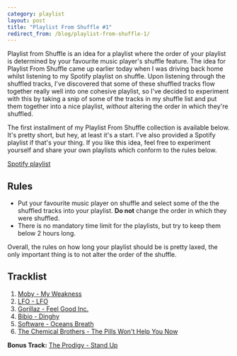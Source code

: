 ```yaml
---
category: playlist
layout: post
title: "Playlist From Shuffle #1"
redirect_from: /blog/playlist-from-shuffle-1/
---
```


Playlist from Shuffle is an idea for a playlist where the order of your playlist is determined by your favourite music player's shuffle feature. The idea for Playlist From Shuffle came up earlier today when I was driving back home whilst listening to my Spotify playlist on shuffle. Upon listening through the shuffled tracks, I've discovered that some of these shuffled tracks flow together really well into one cohesive playlist, so I've decided to experiment with this by taking a snip of some of the tracks in my shuffle list and put them together into a nice playlist, *without* altering the order in which they're shuffled.

The first installment of my Playlist From Shuffle collection is available below. It's pretty short, but hey, at least it's a start. I've also provided a Spotify playlist if that's your thing. If you like this idea, feel free to experiment yourself and share your own playlists which conform to the rules below.

[Spotify playlist](https://open.spotify.com/user/resir014/playlist/5GkkeFjmV1r1R0qD65kvkt)

## Rules

* Put your favourite music player on shuffle and select some of the the shuffled tracks into your playlist. **Do not** change the order in which they were shuffled.
* There is no mandatory time limit for the playlists, but try to keep them below 2 hours long.

Overall, the rules on how long your playlist should be is pretty laxed, the only important thing is to not alter the order of the shuffle.

## Tracklist

1. [Moby - My Weakness](https://www.youtube.com/watch?v=8miMg3xBN2s)
2. [LFO - LFO](https://www.youtube.com/watch?v=RpZVPSCv79U)
3. [Gorillaz - Feel Good Inc.](https://www.youtube.com/watch?v=HyHNuVaZJ-k)
4. [Bibio - Dinghy](https://www.youtube.com/watch?v=v3iYfre0wHY)
5. [Software - Oceans Breath](https://www.youtube.com/watch?v=06O1X7niChQ)
6. [The Chemical Brothers - The Pills Won't Help You Now](https://www.youtube.com/watch?v=WMz5W_VzhCw)

**Bonus Track:** [The Prodigy - Stand Up](https://www.youtube.com/watch?v=3zW1eullzVI)

